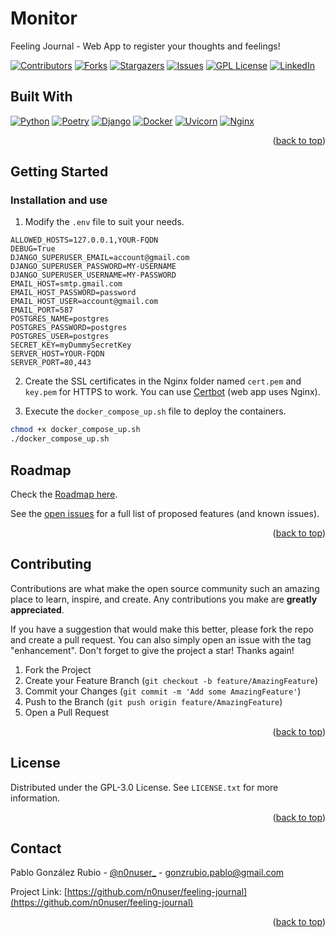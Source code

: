 <div id="top"></div>

# Monitor

Feeling Journal - Web App to register your thoughts and feelings!

[![Contributors][contributors-shield]][contributors-url]
[![Forks][forks-shield]][forks-url]
[![Stargazers][stars-shield]][stars-url]
[![Issues][issues-shield]][issues-url]
[![GPL License][license-shield]][license-url]
[![LinkedIn][linkedin-shield]][linkedin-url]


## Built With

[![Python][Python]][Python-url] [![Poetry][Poetry]][Poetry-url] [![Django][Django]][Django-url] [![Docker][Docker]][Docker-url] [![Uvicorn][Uvicorn]][Uvicorn-url] [![Nginx][Nginx]][Nginx-url]


<p align="right">(<a href="#top">back to top</a>)</p>


## Getting Started

### Installation and use

1. Modify the `.env` file to suit your needs.

```env
ALLOWED_HOSTS=127.0.0.1,YOUR-FQDN
DEBUG=True
DJANGO_SUPERUSER_EMAIL=account@gmail.com
DJANGO_SUPERUSER_PASSWORD=MY-USERNAME
DJANGO_SUPERUSER_USERNAME=MY-PASSWORD
EMAIL_HOST=smtp.gmail.com
EMAIL_HOST_PASSWORD=password
EMAIL_HOST_USER=account@gmail.com
EMAIL_PORT=587
POSTGRES_NAME=postgres
POSTGRES_PASSWORD=postgres
POSTGRES_USER=postgres
SECRET_KEY=myDummySecretKey
SERVER_HOST=YOUR-FQDN
SERVER_PORT=80,443
```

2. Create the SSL certificates in the Nginx folder named `cert.pem` and `key.pem` for HTTPS to work. You can use [Certbot](https://certbot.eff.org/instructions) (web app uses Nginx).

3. Execute the `docker_compose_up.sh` file to deploy the containers.

```sh
chmod +x docker_compose_up.sh
./docker_compose_up.sh
```

<!-- ROADMAP -->
## Roadmap

Check the [Roadmap here](https://github.com/n0nuser/feeling-journal/issues/1).

See the [open issues](https://github.com/n0nuser/feeling-journal/issues) for a full list of proposed features (and known issues).

<p align="right">(<a href="#top">back to top</a>)</p>



<!-- CONTRIBUTING -->
## Contributing

Contributions are what make the open source community such an amazing place to learn, inspire, and create. Any contributions you make are **greatly appreciated**.

If you have a suggestion that would make this better, please fork the repo and create a pull request. You can also simply open an issue with the tag "enhancement".
Don't forget to give the project a star! Thanks again!

1. Fork the Project
2. Create your Feature Branch (`git checkout -b feature/AmazingFeature`)
3. Commit your Changes (`git commit -m 'Add some AmazingFeature'`)
4. Push to the Branch (`git push origin feature/AmazingFeature`)
5. Open a Pull Request

<p align="right">(<a href="#top">back to top</a>)</p>



<!-- LICENSE -->
## License

Distributed under the GPL-3.0 License. See `LICENSE.txt` for more information.

<p align="right">(<a href="#top">back to top</a>)</p>



<!-- CONTACT -->
## Contact

Pablo González Rubio - [@n0nuser_](https://twitter.com/n0nuser_) - gonzrubio.pablo@gmail.com

Project Link: [https://github.com/n0nuser/feeling-journal](https://github.com/n0nuser/feeling-journal)

<p align="right">(<a href="#top">back to top</a>)</p>



<!-- MARKDOWN LINKS & IMAGES -->

[contributors-shield]: https://img.shields.io/github/contributors/n0nuser/feeling-journal?style=for-the-badge
[contributors-url]: https://github.com/n0nuser/feeling-journal/graphs/contributors
[forks-shield]: https://img.shields.io/github/forks/n0nuser/feeling-journal?style=for-the-badge
[forks-url]: https://github.com/n0nuser/feeling-journal/network/members
[stars-shield]: https://img.shields.io/github/stars/n0nuser/feeling-journal?style=for-the-badge
[stars-url]: https://github.com/n0nuser/feeling-journal/stargazers
[issues-shield]: https://img.shields.io/github/issues/n0nuser/feeling-journal?style=for-the-badge
[issues-url]: https://github.com/n0nuser/feeling-journal/issues
[license-shield]: https://img.shields.io/github/license/n0nuser/feeling-journal?style=for-the-badge
[license-url]: https://github.com/n0nuser/feeling-journal/blob/main/LICENSE
[linkedin-shield]: https://img.shields.io/badge/-LinkedIn-black.svg?style=for-the-badge&logo=linkedin&colorB=555
[linkedin-url]: https://linkedin.com/in/nonuser

[Python]: https://img.shields.io/badge/python-3670A0?style=for-the-badge&logo=python&logoColor=ffdd54
[Python-url]: https://www.python.org/
[Poetry]: https://img.shields.io/badge/Poetry-3670A0?style=for-the-badge&logo=poetry&logoColor=ffdd54
[Poetry-url]: https://python-poetry.org/
[Django]: https://img.shields.io/badge/django-%23092E20.svg?style=for-the-badge&logo=django&logoColor=white
[Django-url]: https://www.djangoproject.com/
[Docker]: https://img.shields.io/badge/docker-%230db7ed.svg?style=for-the-badge&logo=docker&logoColor=white
[Docker-url]: https://www.docker.com/
[Uvicorn]: https://img.shields.io/badge/uvicorn-%298729.svg?style=for-the-badge&logo=gunicorn&logoColor=white
[Uvicorn-url]: https://www.uvicorn.org/
[Nginx]: https://img.shields.io/badge/nginx-%23009639.svg?style=for-the-badge&logo=nginx&logoColor=white
[Nginx-url]: https://www.nginx.com/

